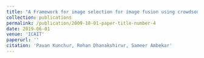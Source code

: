 ```yaml
---
title: "A Framework for image selection for image fusion using crowdsourced data"
collection: publications
permalink: /publication/2009-10-01-paper-title-number-4
date: 2019-06-01
venue: 'ICAIT'
paperurl: ''
citation: 'Pavan Kunchur, Rohan Dhanakshirur, Sameer Ambekar'
---
```

